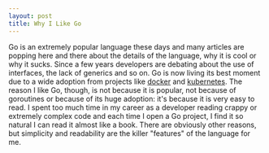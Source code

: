 ```yaml
---
layout: post
title: Why I Like Go
---
```


Go is an extremely popular language these days and many articles are popping
here and there about the details of the language, why it is cool or why it
sucks. Since a few years developers are debating about the use of interfaces, 
the lack of generics and so on. Go is now living its best moment due to a
wide adoption from projects like [docker](https://www.docker.com/) and
[kubernetes](http://kubernetes.io/).
The reason I like Go, though, is not because it is popular, not because of
goroutines or because of its huge adoption: it's because it is very easy to
read. I spent too much time in my career as a developer reading crappy or extremely complex code and each time I open a Go project, I
find it so natural I can read it almost like a book. There are obviously other
reasons, but simplicity and readability are the killer "features" of the
language for me.
